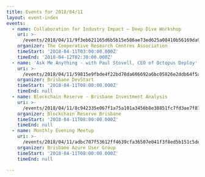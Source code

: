 ```yaml
---
title: Events for 2018/04/11
layout: event-index
events:
  - name: Collaboration for Industry Impact – Deep Dive Workshop
    uri: >-
      /events/2018/04/11/9f3eb621165d6b5b15e586ae73ed625a08410b56169da9352ca2f2441dc77a13
    organizer: The Cooperative Research Centres Association
    timeStart: '2018-04-11T03:00:00.000Z'
    timeEnd: '2018-04-12T02:30:00.000Z'
  - name: 'Ask Me Anything - with Paul Stovell, CEO of Octopus Deploy'
    uri: >-
      /events/2018/04/11/59815e9fbde4f22bd78da606692a6bc05826e2ddb64f5acdcb82a1a0efdaea94
    organizer: Brisbane DevStart
    timeStart: '2018-04-11T08:00:00.000Z'
    timeEnd: null
  - name: Blockchain Reserve - Brisbane Investment Analysis
    uri: >-
      /events/2018/04/11/8c942335e067f1a75a101a3456b8e38851fc7fd3ae7f87931e84ecd829625867
    organizer: Blockchain Reserve Brisbane
    timeStart: '2018-04-11T08:00:00.000Z'
    timeEnd: null
  - name: Monthly Evening Meetup
    uri: >-
      /events/2018/04/11/adbc707f53612ff4639cfa36507e041f3f8ed5b151c5deef040bb8c1b9be4f66
    organizer: Brisbane Azure User Group
    timeStart: '2018-04-11T08:00:00.000Z'
    timeEnd: null

---
```

